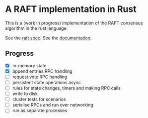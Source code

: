 # A RAFT implementation in Rust

This is a (work in progress) implementation of the RAFT consensus algorithm in the rust language.

See the [raft spec](https://raft.github.io/raft.pdf).
See the [documentation](https://platy.github.io/raft/raft/).

## Progress

- [x] in-memory state
- [x] append entries RPC handling
- [ ] request vote RPC handling
- [ ] persistent state operations async
- [ ] rules for state changes, timers and making RPC calls
- [ ] write to disk
- [ ] cluster tests for scenarios
- [ ] serialise RPCs and run over networking
- [ ] run as separate processes
